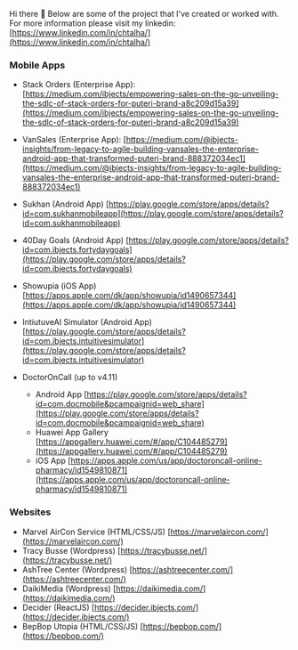 Hi there 👋 Below are some of the project that I've created or worked with. For more information please visit my linkedin: [https://www.linkedin.com/in/chtalha/](https://www.linkedin.com/in/chtalha/)

### Mobile Apps
- Stack Orders (Enterprise App): [https://medium.com/ibjects/empowering-sales-on-the-go-unveiling-the-sdlc-of-stack-orders-for-puteri-brand-a8c209d15a39](https://medium.com/ibjects/empowering-sales-on-the-go-unveiling-the-sdlc-of-stack-orders-for-puteri-brand-a8c209d15a39)
- VanSales (Enterprise App): [https://medium.com/@ibjects-insights/from-legacy-to-agile-building-vansales-the-enterprise-android-app-that-transformed-puteri-brand-888372034ec1](https://medium.com/@ibjects-insights/from-legacy-to-agile-building-vansales-the-enterprise-android-app-that-transformed-puteri-brand-888372034ec1)
- Sukhan (Android App) [https://play.google.com/store/apps/details?id=com.sukhanmobileapp](https://play.google.com/store/apps/details?id=com.sukhanmobileapp)
- 40Day Goals (Android App) [https://play.google.com/store/apps/details?id=com.ibjects.fortydaygoals](https://play.google.com/store/apps/details?id=com.ibjects.fortydaygoals)
- Showupia (iOS App) [https://apps.apple.com/dk/app/showupia/id1490657344](https://apps.apple.com/dk/app/showupia/id1490657344)
- IntiutuveAI Simulator (Android App) [https://play.google.com/store/apps/details?id=com.ibjects.intuitivesimulator](https://play.google.com/store/apps/details?id=com.ibjects.intuitivesimulator)

- DoctorOnCall (up to v4.11)
  - Android App [https://play.google.com/store/apps/details?id=com.docmobile&pcampaignid=web_share](https://play.google.com/store/apps/details?id=com.docmobile&pcampaignid=web_share)
  - Huawei App Gallery [https://appgallery.huawei.com/#/app/C104485279](https://appgallery.huawei.com/#/app/C104485279)
  - iOS App [https://apps.apple.com/us/app/doctoroncall-online-pharmacy/id1549810871](https://apps.apple.com/us/app/doctoroncall-online-pharmacy/id1549810871)

### Websites
- Marvel AirCon Service (HTML/CSS/JS) [https://marvelaircon.com/](https://marvelaircon.com/)
- Tracy Busse (Wordpress) [https://tracybusse.net/](https://tracybusse.net/)
- AshTree Center (Wordpress) [https://ashtreecenter.com/](https://ashtreecenter.com/)
- DaikiMedia (Wordpress) [https://daikimedia.com/](https://daikimedia.com/)
- Decider (ReactJS) [https://decider.ibjects.com/](https://decider.ibjects.com/)
- BepBop Utopia (HTML/CSS/JS) [https://bepbop.com/](https://bepbop.com/)



<!--
**thechaudharysab/thechaudharysab** is a ✨ _special_ ✨ repository because its `README.md` (this file) appears on your GitHub profile.

Here are some ideas to get you started:

- 🔭 I’m currently working on ...
- 🌱 I’m currently learning ...
- 👯 I’m looking to collaborate on ...
- 🤔 I’m looking for help with ...
- 💬 Ask me about ...
- 📫 How to reach me: ...
- 😄 Pronouns: ...
- ⚡ Fun fact: ...
-->
